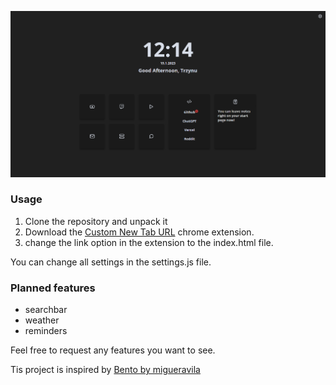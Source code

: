 ![Preview](PixelPage.PNG)

### Usage
1. Clone the repository and unpack it
2. Download the [Custom New Tab URL](https://chrome.google.com/webstore/detail/custom-new-tab-url/mmjbdbjnoablegbkcklggeknkfcjkjia) chrome extension.
3. change the link option in the extension to the index.html file.

You can change all settings in the settings.js file.

### Planned features
- searchbar
- weather
- reminders

Feel free to request any features you want to see.

Tis project is inspired by [Bento by migueravila](https://github.com/migueravila/Bento#-usage)
